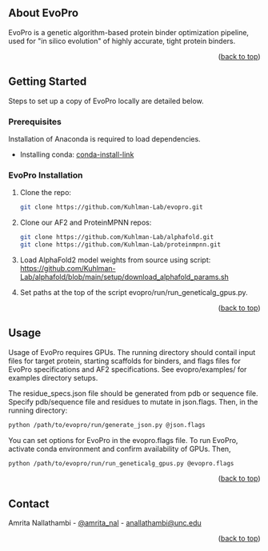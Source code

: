 <!-- Improved compatibility of back to top link: See: https://github.com/othneildrew/Best-README-Template/pull/73 -->
<a name="readme-top"></a>
<!--
*** Thanks for checking out the Best-README-Template. If you have a suggestion
*** that would make this better, please fork the repo and create a pull request
*** or simply open an issue with the tag "enhancement".
*** Don't forget to give the project a star!
*** Thanks again! Now go create something AMAZING! :D
-->



<!-- PROJECT SHIELDS -->
<!--
*** I'm using markdown "reference style" links for readability.
*** Reference links are enclosed in brackets [ ] instead of parentheses ( ).
*** See the bottom of this document for the declaration of the reference variables
*** for contributors-url, forks-url, etc. This is an optional, concise syntax you may use.
*** https://www.markdownguide.org/basic-syntax/#reference-style-links
-->

<!-- ABOUT THE PROJECT -->
## About EvoPro

EvoPro is a genetic algorithm-based protein binder optimization pipeline, used for "in silico evolution" of highly accurate, tight protein binders.

<p align="right">(<a href="#readme-top">back to top</a>)</p>

<!-- GETTING STARTED -->
## Getting Started

Steps to set up a copy of EvoPro locally are detailed below.

### Prerequisites

Installation of Anaconda is required to load dependencies.
* Installing conda: [conda-install-link]

### EvoPro Installation

1. Clone the repo:
   ```sh
   git clone https://github.com/Kuhlman-Lab/evopro.git 
   ```
2. Clone our AF2 and ProteinMPNN repos:
   ```sh
   git clone https://github.com/Kuhlman-Lab/alphafold.git
   git clone https://github.com/Kuhlman-Lab/proteinmpnn.git
   ```
3. Load AlphaFold2 model weights from source using script: https://github.com/Kuhlman-Lab/alphafold/blob/main/setup/download_alphafold_params.sh 

4. Set paths at the top of the script evopro/run/run_geneticalg_gpus.py.
   

<p align="right">(<a href="#readme-top">back to top</a>)</p>



<!-- USAGE EXAMPLES -->
## Usage

Usage of EvoPro requires GPUs.
The running directory should contail input files for target protein, starting scaffolds for binders, and flags files for EvoPro specifications and AF2 specifications. See evopro/examples/ for examples directory setups.

The residue_specs.json file should be generated from pdb or sequence file.
Specify pdb/sequence file and residues to mutate in json.flags.
Then, in the running directory:
```sh
python /path/to/evopro/run/generate_json.py @json.flags
 ```


You can set options for EvoPro in the evopro.flags file.
 To run EvoPro, activate conda environment and confirm availability of GPUs. Then, 
 ```sh
python /path/to/evopro/run/run_geneticalg_gpus.py @evopro.flags
 ```

<p align="right">(<a href="#readme-top">back to top</a>)</p>



<!-- CONTACT -->
## Contact

Amrita Nallathambi - [@amrita_nal](https://twitter.com/twitter_handle) - anallathambi@unc.edu

<p align="right">(<a href="#readme-top">back to top</a>)</p>


<!-- MARKDOWN LINKS & IMAGES -->
<!-- https://www.markdownguide.org/basic-syntax/#reference-style-links -->
[conda-install-link]: https://docs.conda.io/projects/conda/en/latest/user-guide/install/index.html
